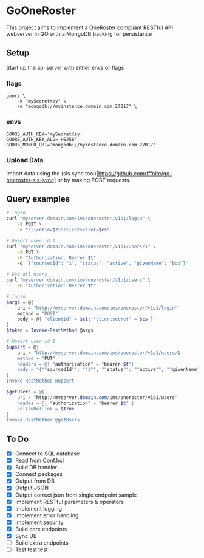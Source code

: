 # GoOneRoster

This project aims to implement a OneRoster compliant RESTful API
webserver in GO with a MongoDB backing for persistance

## Setup

Start up the api server with either envs or flags

### flags

```
goors \
    -k "mySecretKey" \
    -m "mongodb://myinstance.domain.com:27017" \
```

### envs

```
GOORS_AUTH_KEY='mySecretKey'
GOORS_AUTH_KEY_ALG='HS256'
GOORS_MONGO_URI='mongodb://myinstance.domain.com:27017'
```

### Upload Data

Import data using the 
(sis sync tool)[https://github.com/fffnite/go-oneroster-sis-sync]
or by making POST requests.


## Query examples

```bash
# login
curl "myserver.domain.com/ims/oneroster/v1p1/login" \
    -X POST \
    -d "clientid=$ci&clientsecret=$cs"

# Upsert user id 1
curl "myserver.domain.com/ims/oneroster/v1p1/users/1" \
    -X PUT \
    -H "Authorization: Bearer $t"
    -d '{"sourcedId": "1", "status": "active", "givenName": "bob"}'

# Get all users
curl "myserver.domain.com/ims/oneroster/v1p1/users" \
    -H "Authorization: Bearer $t"
```

```powershell
# login
$args = @{
    uri = "http://myserver.domain.com/ims/oneroster/v1p1/login"
    method = "POST"
    body = @{ "clientid" = $ci; "clientsecret" = $cs }
}
$token = Invoke-RestMethod @args

# Upsert user id 1
$upsert = @{
    uri = "http://myserver.domain.com/ims/oneroster/v1p1/users/1
    method = "PUT"
    headers = @{ "authorization" = "bearer $t"}
    body = "{""sourcedId"": ""1"", ""status"": ""active"", ""givenName"": ""bob""}"
}
Invoke-RestMethod @upsert

$getUsers = @{
    uri = "http://myserver.domain.com/ims/oneroster/v1p1/users"
    heades = @{ "authorization" = "bearer $t" }
    FollowRelLink = $true
}
Invoke-RestMethod @getUsers
```

## To Do
- [x] Connect to SQL database
- [x] Read from Conf.hcl
- [x] Build DB handler
- [x] Connect packages
- [x] Output from DB
- [x] Output JSON
- [x] Output correct json from single endpoint sample
- [x] Implement RESTful parameters & operators
- [x] Implement logging
- [x] Implement error handling
- [x] Implement security
- [x] Build core endpoints
- [x] Sync DB
- [ ] Build extra endpoints
- [ ] Test test test

